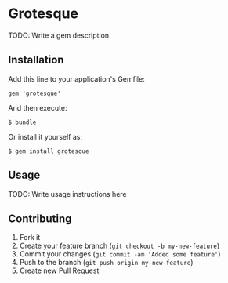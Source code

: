 # Grotesque

TODO: Write a gem description

## Installation

Add this line to your application's Gemfile:

    gem 'grotesque'

And then execute:

    $ bundle

Or install it yourself as:

    $ gem install grotesque

## Usage

TODO: Write usage instructions here

## Contributing

1. Fork it
2. Create your feature branch (`git checkout -b my-new-feature`)
3. Commit your changes (`git commit -am 'Added some feature'`)
4. Push to the branch (`git push origin my-new-feature`)
5. Create new Pull Request

